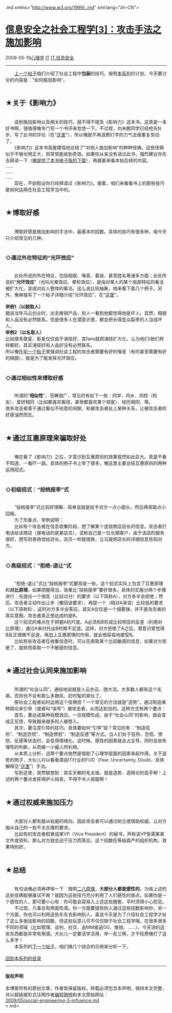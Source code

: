 <!DOCTYPE.md>
.md xmlns="http://www.w3.org/1999/..md" xml:lang="zh-CN">
<head>
<meta http-equiv="Content-Type" content="text.md; charset=utf-8" />
<meta name="generator" content="Python script by program.think@gmail.com" />
<meta name="provider" content="program-think.blogspot.com" />
<link type="text/css" rel="stylesheet" href="../../css/program-think.css" />
<title>信息安全之社会工程学[3]：攻击手法之施加影响 - 编程随想的博客</title>
</head>
<body>
<div id="main" style="width:100%;">
<h1><a href="../../index.md" title="回到首页">信息安全之社会工程学[3]：攻击手法之施加影响</a></h1>
<div class="post-info"><span class="date-header">2009-05-19</span><a href="../../tags/E5BF83E79086E5ADA6.md" class="tag">心理学</a> <a href="../../tags/IT.md" class="tag">IT</a> <a href="../../tags/IT.E4BFA1E681AFE5AE89E585A8.md" class="tag">IT.信息安全</a> </div>
<hr>
<div class="post">
&#12288;&#12288;<a href="../../2009/05/social-engineering-2-pretend.md">上一个帖子</a>咱们介绍了社会工程中<b>包装</b>的技巧。按照<a href="../../2009/05/social-engineering-0-overview.md">本系列</a>的计划，今天要讨论的内容是：“如何施加影响”。<!--program-think--><br /><br /><h2>★关于《影响力》</h2><br />&#12288;&#12288;说到施加影响以及相关的技巧，就不得不提及《影响力》这本书。这真是一本好书啊，很值得俺专门写一个书评来忽悠一下。不过捏，刘未鹏同学已经抢先N步，写了此书的评论（在“<a href="http://blog.csdn.net/pongba/archive/2007/06/22/1662148.aspx" target="_blank" rel="nofollow">这里</a>”），所以俺就不再浪费打字的力气去做重复劳动了。<br />&#12288;&#12288;《影响力》这本书高屋建瓴地总结了“对他人施加影响”的种种伎俩。这些伎俩似乎不够光明正大，但常常能收到奇效。如果你从来没有读过此书，强烈建议你先去拜读一下（<a href="https://code.google.com/p/program-think/wiki/Books" target="_blank">俺提供了本书电子版的下载</a>），再接着来看本帖后续的内容。<br />......<br />......<br />......<br />&#12288;&#12288;现在，不妨假设你已经拜读过《影响力》。接着，咱们来看看书上的那些技巧是如何运用在社会工程学当中的。<br /><br /><h2>★博取好感</h2><br />&#12288;&#12288;博取好感是施加影响的手法中，最基本的招数。具体的技巧有很多种，咱今天只介绍常见的几种。<br /><br /><h3>◇通过外在特征的“光环效应”</h3><br />&#12288;&#12288;此处所说的外在特征，包括相貌、嗓音、着装、甚至姓名等诸多方面；此处所说的“<b>光环效应</b>”（也叫光晕效应、晕轮效应），是指对某人的某个局部特征的看法被扩大化，变成对此人整体的看法。这么说比较抽象，咱来看下面几个例子。另外，俺单独写了一个帖子详细介绍“光环效应”，在“<a href="../../2009/05/halo-effect.md" target="_blank">这里</a>”。<br /><br /><b>举例1（以貌取人）</b><br />据说当年马云创业时，出去推销产品，别人一看到他都觉得他是坏人。显然，相貌和人品没有必然联系。但是很多人在潜意识里，都会把长得歪瓜裂枣的人当成坏人。<br /><b>举例2（以名取人）</b><br />比如很多歌星、影星仅仅由于演技好，其fans就把演技扩大化，认为他们/她们样样都好。其实演技好和人品好没有必然联系。<br />所以俺在<a href="../../2009/05/social-engineering-2-pretend.md" target="_blank">前一个帖子</a>里强调社会工程的攻击者需要有好的嗓音（有时甚至需要有好的相貌），就是为了能发挥光环效应。<br /><br /><h3>◇通过相似性来博取好感</h3><br />&#12288;&#12288;所谓的“<b>相似性</b>”，范畴很广，常见的有如下一些：同学、同乡、同校（校友）、爱好相同（比如都喜欢看球，甚至都喜欢某个球星）、经历相同、等。<br />很多攻击者善于通过看似不经意的闲聊，和被攻击者扯上某种关系，让被攻击者的好感油然而生。<br /><br /><h2>★通过互惠原理来骗取好处</h2><br />&#12288;&#12288;俺在看了《影响力》之后，才意识到互惠原则的效果竟然如此巨大。真是不看不知道，一看吓一跳。具体的例子书上举了很多，俺这里主要总结互惠原则的两种运用招式。<br /><br /><h3>◇初级招式：“投桃报李”式</h3><br />&#12288;&#12288;“投桃报李”式比较好理解，简单说就是给予对方一点小甜头，然后再索取点小回报。<br />&#12288;&#12288;为了形象点，举例说明：<br />&#12288;&#12288;比如有个攻击者在信息收集阶段，想了解某个连锁商店店长的信息。攻击者打电话给该商店（接电话的是某店员），谎称自己是一位长期客户，由于该店的服务很好，想写封表扬信给店长。店员一听就很爽，立马就把店长的详细信息告知对方。<br /><br /><h3>◇高级招式：“拒绝-退让”式</h3><br />&#12288;&#12288;“拒绝-退让”式比“投桃报李”式要高级一些。这个招式实际上包含了互惠原理和<b>对比原理</b>，如果把握得当，效果比“投桃报李”要好很多。具体的实施分两个步骤进行：先提出一个很高（比较过分）的要求（以下简称A），对方多半会拒绝；然后，攻击者主动作出让步（撤回该要求），再提一个（相对A来说）比较低的要求（以下简称B），这时对方多半会答应。其实A仅仅是一个烟雾弹，并不是攻击者的真实意图。攻击者真正想达成的是B。<br />&#12288;&#12288;这个招式的难点在于把握A的尺度。A必须和B形成比较明显的反差（利用对比原理），通过A来衬托出B的微不足道。这样，对方拒绝了A之后，潜意识里觉得B反正很微不足道，再加上互惠原理的作用，就会很容易地接受B。<br />&#12288;&#12288;比如有些攻击者在收集信息时，可以先索取某个比较敏感的信息，如果对方拒绝了，就转而索取一个不敏感的信息。<br /><br /><h2>★通过社会认同来施加影响</h2><br />&#12288;&#12288;所谓的“社会认同”，通俗地说就是人云亦云、随大流。大多数人都有这个毛病，否则也不会有那么多跟风、赶时髦的家伙了。<br />&#12288;&#12288;那社会工程者如何运用这个伎俩捏？一个常见的方法就是“造势”。通过制造某种舆论来引导（或者叫“误导”）被攻击者，从而达到目的。这种方式有两个要点：<br />&#12288;&#12288;首先，要达成某种规模效应。一旦规模形成，由于“社会认同”的影响，就会变成正反馈，导致越来越多的人被卷入。<br />&#12288;&#12288;其次，要注意引导的技巧。具体要如何“引导”捏？常见的有：“制造狂热”、“制造恐慌”、“制造愤怒”、“制造反感”等方式。当人们处于狂热、恐慌、愤怒、反感等状态时，会变得情绪化。这时候，感性的因素就会占主导，同时会丧失理性的判断，从而被一小撮人所利用。<br />&#12288;&#12288;从本质上分析，这两个要点依然是借助了心理学层面的因素来起作用。关于造势的例子，大伙儿可以看看源自IT行业的FUD（Fear, Uncertainty, Doubt，具体解释见“<a href="http://zh.wikipedia.org/wiki/FUD" target="_blank" rel="nofollow">这里</a>”）手法。<br />&#12288;&#12288;写到这里，突然联想到：其实天朝的毛太祖，就是造势、造舆论的高手啊！上述的两个要点发挥得炉火纯青，不得不令人佩服啊！<br /><br /><h2>★通过权威来施加压力</h2><br />&#12288;&#12288;大部分人都有服从权威的倾向。因此攻击者可以通过树立或借助权威，让对方服从自己的一些不太合理的要求。<br />&#12288;&#12288;比如有的攻击者假冒成某VP（Vice President）的秘书，声称该VP急需某某文件或资料，那么对方就会迫于压力而答应。这个招数在等级森严的组织机构，效果特别好。<br /><br /><h2>★总结</h2><br />&#12288;&#12288;有句话俺必须再啰嗦一下：按照<a href="../../2009/02/80-20-principle-0-overview.md" target="_blank">二八原理</a>，<b>大部分人都是感性的</b>。为啥上述的这些伎俩能够屡试不爽？就因为这些技巧充分利用了人们感性的弱点。如果你是一个感性的人，那可要小心啦：你可能会容易入上述这些圈套，平时须得小心防范。<br />&#12288;&#12288;不过捏，凡事总有两面性滴。你一方面要提防别人通过这些招数影响你，另一个方面，你也可以利用这些东东去影响别人。虽说今天是为了介绍社会工程学才扯了这么多施加影响的招数，但这些玩意儿可不仅仅限于社会工程学哦。在很多很多不同的领域（比如管理、谈判、社交、追MM或追GG、推销、......），今天讲的这些东西都是非常有用滴。大伙儿一定要活学活用、举一反三啊，才不枉费俺打了这么多字！<br />&#12288;&#12288;本系列的<a href="../../2009/06/social-engineering-4-example.md">下一个帖子</a>，咱们搞几个综合的示例来分析一下。<br /><br /><a href="../../2009/05/social-engineering-0-overview.md#index">回到本系列的目录</a><div class="blogger-post-footer">
</div>
<hr>
<div class="copyright">
<h4>版权声明</h4>
本博客所有的原创文章，作者皆保留版权。转载必须包含本声明，保持本文完整，并以超链接形式注明作者<a href="mailto:program.think@gmail.com">编程随想</a>和本文原始网址：<br>
<a href="2009/05/social-engineering-3-influence.md">2009/05/social-engineering-3-influence.md</a>
</div>
</div>
</body>
<.md>

